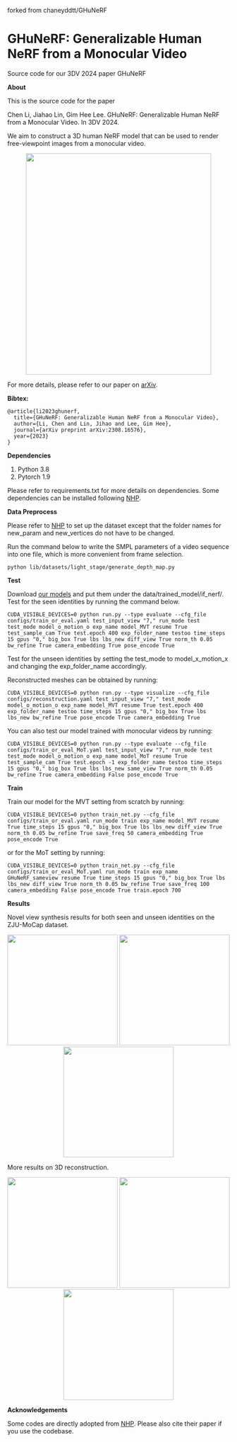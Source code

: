 forked from chaneyddtt/GHuNeRF

# GHuNeRF: Generalizable Human NeRF from a Monocular Video

Source code for our 3DV 2024 paper GHuNeRF

**About**

This is the source code for the paper

Chen Li, Jiahao Lin, Gim Hee Lee. GHuNeRF: Generalizable Human NeRF from a Monocular Video. In 3DV 2024.

We aim to construct a 3D human NeRF model that can be used to render free-viewpoint images from a monocular video. 

<p align="center">
  <img width="420" height="500" src="teaser.png">
</p>

For more details, please refer to our paper on [arXiv](https://arxiv.org/pdf/2308.16576.pdf).

**Bibtex:**
```
@article{li2023ghunerf,
  title={GHuNeRF: Generalizable Human NeRF from a Monocular Video},
  author={Li, Chen and Lin, Jihao and Lee, Gim Hee},
  journal={arXiv preprint arXiv:2308.16576},
  year={2023}
}
```
**Dependencies**
1. Python 3.8
2. Pytorch 1.9

Please refer to requirements.txt for more details on dependencies. Some dependencies can be installed following [NHP](https://github.com/YoungJoongUNC/Neural_Human_Performer/blob/main/INSTALL.md).

**Data Preprocess**

Please refer to [NHP](https://github.com/YoungJoongUNC/Neural_Human_Performer/blob/main/INSTALL.md) to set up the dataset except that the folder names for new_param and new_vertices do not have to be changed.

Run the command below to write the SMPL parameters of a video sequence into one file, which is more convenient from frame selection.

```
python lib/datasets/light_stage/generate_depth_map.py
```

**Test**

Download [our models](https://drive.google.com/file/d/1yvrZlrSGY5fQe0YeKIcRhCeRkB0osfOz/view?usp=sharing) and put them under the data/trained_model/if_nerf/. Test for the seen identities by running the command below.

```
CUDA_VISIBLE_DEVICES=0 python run.py --type evaluate --cfg_file configs/train_or_eval.yaml test_input_view "7," run_mode test test_mode model_o_motion_o exp_name model_MVT resume True test_sample_cam True test.epoch 400 exp_folder_name testoo time_steps 15 gpus "0," big_box True lbs lbs_new diff_view True norm_th 0.05 bw_refine True camera_embedding True pose_encode True
```
Test for the unseen identities by setting the test_mode to model_x_motion_x and changing the exp_folder_name accordingly. 

Reconstructed meshes can be obtained by running:
```
CUDA_VISIBLE_DEVICES=0 python run.py --type visualize --cfg_file configs/reconstruction.yaml test_input_view "7," test_mode model_o_motion_o exp_name model_MVT resume True test.epoch 400 exp_folder_name testoo time_steps 15 gpus "0," big_box True lbs lbs_new bw_refine True pose_encode True camera_embedding True
```
You can also test our model trained with monocular videos by running:

```
CUDA_VISIBLE_DEVICES=0 python run.py --type evaluate --cfg_file configs/train_or_eval_MoT.yaml test_input_view "7," run_mode test test_mode model_o_motion_o exp_name model_MoT resume True test_sample_cam True test.epoch -1 exp_folder_name testoo time_steps 15 gpus "0," big_box True lbs lbs_new same_view True norm_th 0.05 bw_refine True camera_embedding False pose_encode True
```
**Train**

Train our model for the MVT setting from scratch by running:
```
CUDA_VISIBLE_DEVICES=0 python train_net.py --cfg_file configs/train_or_eval.yaml run_mode train exp_name model_MVT resume True time_steps 15 gpus "0," big_box True lbs lbs_new diff_view True norm_th 0.05 bw_refine True save_freq 50 camera_embedding True pose_encode True
```
or for the MoT setting by running:

```
CUDA_VISIBLE_DEVICES=0 python train_net.py --cfg_file configs/train_or_eval_MoT.yaml run_mode train exp_name GHuNeRF_sameview resume True time_steps 15 gpus "0," big_box True lbs lbs_new diff_view True norm_th 0.05 bw_refine True save_freq 100 camera_embedding False pose_encode True train.epoch 700
```

**Results**

Novel view synthesis results for both seen and unseen identities on the ZJU-MoCap dataset.
<p align="center">
  <img src="subject_313.gif" width="250" />
  <img src="subject_386.gif" width="250" /> 
  <img src="subject_387.gif" width="250" /> 
</p>

More results on 3D reconstruction.
<p align="center">
  <img src="output313.gif" width="250" />
  <img src="output377.gif" width="250" /> 
  <img src="output393.gif" width="250" /> 
</p>


**Acknowledgements**

Some codes are directly adopted from [NHP](https://github.com/YoungJoongUNC/Neural_Human_Performer). Please also cite their paper if you use the codebase.
